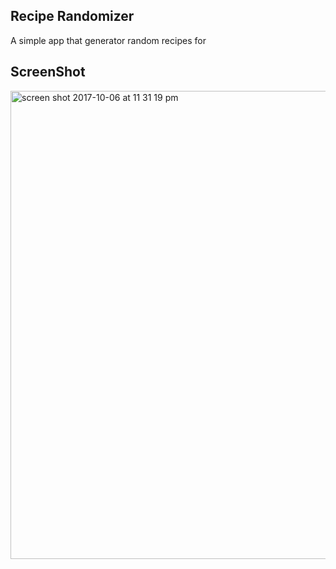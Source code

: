 ## Recipe Randomizer

A simple app that generator random recipes for 

## ScreenShot

<img width="749" alt="screen shot 2017-10-06 at 11 31 19 pm" src="https://user-images.githubusercontent.com/28902787/31304741-b805b05a-aaee-11e7-9180-9a570f48d398.png">

